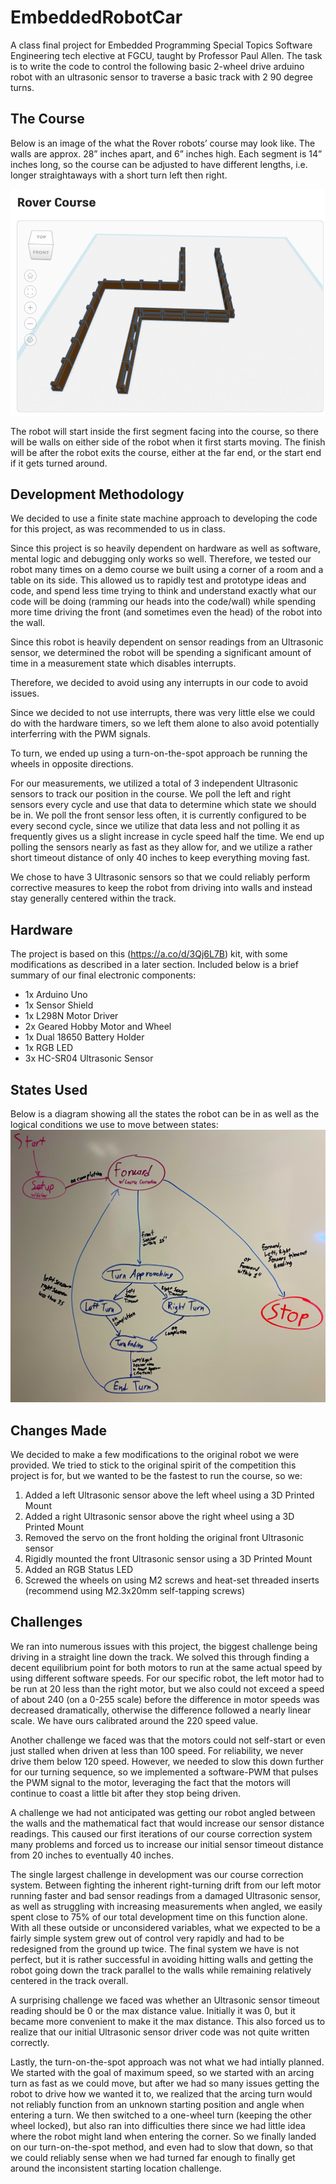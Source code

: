 # EmbeddedRobotCar
A class final project for Embedded Programming Special Topics Software Engineering tech elective at FGCU, taught by Professor Paul Allen. The task is to write the code to control the following basic 2-wheel drive arduino robot with an ultrasonic sensor to traverse a basic track with 2 90 degree turns.
<!--
Here is our robot, including the modifications we made to it:
![Robot](picture url)-->

## The Course
Below is an image of the what the Rover robots’ course may look like.  The walls are approx. 28” inches apart, and 6” inches high.  Each segment is 14” inches long, so the course can be adjusted to have different lengths, i.e. longer straightaways with a short turn left then right.

![Rover Course](https://github.com/jordankooyman/EmbeddedRobotCar/blob/main/Pictures/Course.png)

The robot will start inside the first segment facing into the course, so there will be walls on either side of the robot when it first starts moving.  The finish will be after the robot exits the course, either at the far end, or the start end if it gets turned around.

## Development Methodology
We decided to use a finite state machine approach to developing the code for this project, as was recommended to us in class.

Since this project is so heavily dependent on hardware as well as software, mental logic and debugging only works so well.
Therefore, we tested our robot many times on a demo course we built using a corner of a room and a table on its side.
This allowed us to rapidly test and prototype ideas and code, and spend less time trying to think and understand exactly what our code will be doing (ramming our heads into the code/wall) while spending more time driving the front (and sometimes even the head) of the robot into the wall.

Since this robot is heavily dependent on sensor readings from an Ultrasonic sensor, we determined the robot will be spending a significant amount of time in a measurement state which disables interrupts.

Therefore, we decided to avoid using any interrupts in our code to avoid issues.

Since we decided to not use interrupts, there was very little else we could do with the hardware timers, so we left them alone to also avoid potentially interferring with the PWM signals.

To turn, we ended up using a turn-on-the-spot approach be running the wheels in opposite directions.

For our measurements, we utilized a total of 3 independent Ultrasonic sensors to track our position in the course. We poll the left and right sensors every cycle and use that data to determine which state we should be in. We poll the front sensor less often, it is currently configured to be every second cycle, since we utilize that data less and not polling it as frequently gives us a slight increase in cycle speed half the time. We end up polling the sensors nearly as fast as they allow for, and we utilize a rather short timeout distance of only 40 inches to keep everything moving fast.

We chose to have 3 Ultrasonic sensors so that we could reliably perform corrective measures to keep the robot from driving into walls and instead stay generally centered within the track.

## Hardware
The project is based on this (https://a.co/d/3Qj6L7B) kit, with some modifications as described in a later section. Included below is a brief summary of our final electronic components:
- 1x Arduino Uno
- 1x Sensor Shield
- 1x L298N Motor Driver
- 2x Geared Hobby Motor and Wheel
- 1x Dual 18650 Battery Holder
- 1x RGB LED
- 3x HC-SR04 Ultrasonic Sensor


## States Used
Below is a diagram showing all the states the robot can be in as well as the logical conditions we use to move between states:
![State Transition Diagram](https://github.com/jordankooyman/EmbeddedRobotCar/blob/main/Pictures/Final%20State%20Diagram.jpg)

## Changes Made
We decided to make a few modifications to the original robot we were provided.
We tried to stick to the original spirit of the competition this project is for, but we wanted to be the fastest to run the course, so we:
1. Added a left Ultrasonic sensor above the left wheel using a 3D Printed Mount
2. Added a right Ultrasonic sensor above the right wheel using a 3D Printed Mount
3. Removed the servo on the front holding the original front Ultrasonic sensor
4. Rigidly mounted the front Ultrasonic sensor using a 3D Printed Mount
5. Added an RGB Status LED
6. Screwed the wheels on using M2 screws and heat-set threaded inserts (recommend using M2.3x20mm self-tapping screws)

<!--## Demo
Below is a video of one of our final test runs, demonstrating how we tested our robot throughout development.
[![Video Thumbnail](https://example.com/thumbnail.jpg)](https://www.youtube.com/watch?v=VIDEO_ID)

Below is the video of our robot running the actual course during the final competition.
[![Video Thumbnail](https://example.com/thumbnail.jpg)](https://www.youtube.com/watch?v=VIDEO_ID)-->

## Challenges
We ran into numerous issues with this project, the biggest challenge being driving in a straight line down the track. We solved this through finding a decent equilibrium point for both motors to run at the same actual speed by using different software speeds. For our specific robot, the left motor had to be run at 20 less than the right motor, but we also could not exceed a speed of about 240 (on a 0-255 scale) before the difference in motor speeds was decreased dramatically, otherwise the difference followed a nearly linear scale. We have ours calibrated around the 220 speed value.

Another challenge we faced was that the motors could not self-start or even just stalled when driven at less than 100 speed. For reliability, we never drive them below 120 speed. However, we needed to slow this down further for our turning sequence, so we implemented a software-PWM that pulses the PWM signal to the motor, leveraging the fact that the motors will continue to coast a little bit after they stop being driven.

A challenge we had not anticipated was getting our robot angled between the walls and the mathematical fact that would increase our sensor distance readings. This caused our first iterations of our course correction system many problems and forced us to increase our initial sensor timeout distance from 20 inches to eventually 40 inches.

The single largest challenge in development was our course correction system. Between fighting the inherent right-turning drift from our left motor running faster and bad sensor readings from a damaged Ultrasonic sensor, as well as struggling with increasing measurements when angled, we easily spent close to 75% of our total development time on this function alone. With all these outside or unconsidered variables, what we expected to be a fairly simple system grew out of control very rapidly and had to be redesigned from the ground up twice. The final system we have is not perfect, but it is rather successful in avoiding hitting walls and getting the robot going down the track parallel to the walls while remaining relatively centered in the track overall.

A surprising challenge we faced was whether an Ultrasonic sensor timeout reading should be 0 or the max distance value. Initially it was 0, but it became more convenient to make it the max distance. This also forced us to realize that our initial Ultrasonic sensor driver code was not quite written correctly.

Lastly, the turn-on-the-spot approach was not what we had intially planned. We started with the goal of maximum speed, so we started with an arcing turn as fast as we could move, but after we had so many issues getting the robot to drive how we wanted it to, we realized that the arcing turn would not reliably function from an unknown starting position and angle when entering a turn. We then switched to a one-wheel turn (keeping the other wheel locked), but also ran into difficulties there since we had little idea where the robot might land when entering the corner. So we finally landed on our turn-on-the-spot method, and even had to slow that down, so that we could reliably sense when we had turned far enough to finally get around the inconsistent starting location challenge.
